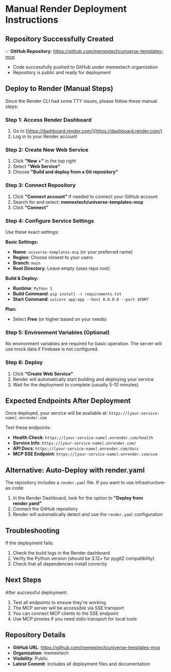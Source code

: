 # Manual Render Deployment Instructions

## Repository Successfully Created

✅ **GitHub Repository**: https://github.com/memextech/universe-templates-mcp
- Code successfully pushed to GitHub under memextech organization
- Repository is public and ready for deployment

## Deploy to Render (Manual Steps)

Since the Render CLI had some TTY issues, please follow these manual steps:

### Step 1: Access Render Dashboard
1. Go to [https://dashboard.render.com/](https://dashboard.render.com/)
2. Log in to your Render account

### Step 2: Create New Web Service
1. Click **"New +"** in the top right
2. Select **"Web Service"**
3. Choose **"Build and deploy from a Git repository"**

### Step 3: Connect Repository
1. Click **"Connect account"** if needed to connect your GitHub account
2. Search for and select: **memextech/universe-templates-mcp**
3. Click **"Connect"**

### Step 4: Configure Service Settings
Use these exact settings:

**Basic Settings:**
- **Name**: `universe-templates-mcp` (or your preferred name)
- **Region**: Choose closest to your users
- **Branch**: `main`
- **Root Directory**: Leave empty (uses repo root)

**Build & Deploy:**
- **Runtime**: `Python 3`
- **Build Command**: `pip install -r requirements.txt`
- **Start Command**: `uvicorn app:app --host 0.0.0.0 --port $PORT`

**Plan:**
- Select **Free** (or higher based on your needs)

### Step 5: Environment Variables (Optional)
No environment variables are required for basic operation. The server will use mock data if Firebase is not configured.

### Step 6: Deploy
1. Click **"Create Web Service"**
2. Render will automatically start building and deploying your service
3. Wait for the deployment to complete (usually 5-10 minutes)

## Expected Endpoints After Deployment

Once deployed, your service will be available at: `https://[your-service-name].onrender.com`

Test these endpoints:
- **Health Check**: `https://[your-service-name].onrender.com/health`
- **Service Info**: `https://[your-service-name].onrender.com/`
- **API Docs**: `https://[your-service-name].onrender.com/docs`
- **MCP SSE Endpoint**: `https://[your-service-name].onrender.com/sse`

## Alternative: Auto-Deploy with render.yaml

The repository includes a `render.yaml` file. If you want to use infrastructure-as-code:

1. In the Render Dashboard, look for the option to **"Deploy from render.yaml"**
2. Connect the GitHub repository
3. Render will automatically detect and use the `render.yaml` configuration

## Troubleshooting

If the deployment fails:
1. Check the build logs in the Render dashboard
2. Verify the Python version (should be 3.12+ for pygit2 compatibility)
3. Check that all dependencies install correctly

## Next Steps

After successful deployment:
1. Test all endpoints to ensure they're working
2. The MCP server will be accessible via SSE transport
3. You can connect MCP clients to the SSE endpoint
4. Use MCP proxies if you need stdio transport for local tools

## Repository Details

- **GitHub URL**: https://github.com/memextech/universe-templates-mcp
- **Organization**: memextech
- **Visibility**: Public
- **Latest Commit**: Includes all deployment files and documentation